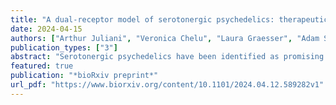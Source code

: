 ```yaml
---
title: "A dual-receptor model of serotonergic psychedelics: therapeutic insights from simulated cortical dynamics"
date: 2024-04-15
authors: ["Arthur Juliani", "Veronica Chelu", "Laura Graesser", "Adam Safron"]
publication_types: ["3"]
abstract: "Serotonergic psychedelics have been identified as promising next-generation therapeutic agents in the treatment of mood and anxiety disorders. While their efficacy has been increasingly validated, the mechanism by which they exert a therapeutic effect is still debated. A popular theoretical account is that excessive 5-HT2a agonism disrupts cortical dynamics, relaxing the precision of maladaptive highlevel beliefs, thus making them more malleable and open to revision. We extend this perspective by developing a theoretical framework and simulations based on predictive processing and an energy-based model of cortical dynamics. We consider the role of both 5-HT2a and 5-HT1a agonism, characterizing 5-HT2a agonism as inducing stochastic perturbations of the energy function underlying cortical dynamics and 5-HT1a agonism as inducing a global smoothing of that function. Within our simulations, we find that while both agonists are able to provide a significant therapeutic effect individually, mixed agonists provide both a more psychologically tolerable acute experience and better therapeutic efficacy than either pure 5HT2a or 5-HT1a agonists alone. This finding provides a potential theoretical basis for the clinical success of LSD, psilocybin, and DMT, all of which are mixed serotonin agonists. Our results furthermore indicate that exploring the design space of biased 5-HT1a agonist psychedelics such as 5-MeO-DMT may prove fruitful in the development of even more effective and tolerable psychotherapeutic agents in the future."
featured: true
publication: "*bioRxiv preprint*"
url_pdf: "https://www.biorxiv.org/content/10.1101/2024.04.12.589282v1"
---
```

